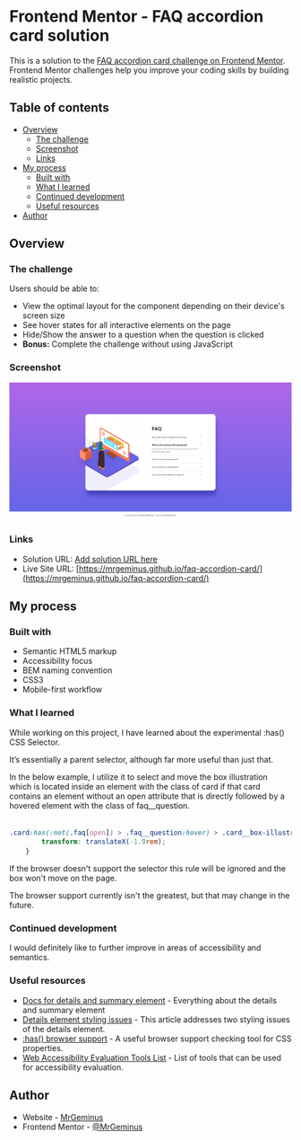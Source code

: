 # Frontend Mentor - FAQ accordion card solution

This is a solution to the [FAQ accordion card challenge on Frontend Mentor](https://www.frontendmentor.io/challenges/faq-accordion-card-XlyjD0Oam). Frontend Mentor challenges help you improve your coding skills by building realistic projects. 

## Table of contents

- [Overview](#overview)
  - [The challenge](#the-challenge)
  - [Screenshot](#screenshot)
  - [Links](#links)
- [My process](#my-process)
  - [Built with](#built-with)
  - [What I learned](#what-i-learned)
  - [Continued development](#continued-development)
  - [Useful resources](#useful-resources)
- [Author](#author)

## Overview

### The challenge

Users should be able to:

- View the optimal layout for the component depending on their device's screen size
- See hover states for all interactive elements on the page
- Hide/Show the answer to a question when the question is clicked
- **Bonus:** Complete the challenge without using JavaScript

### Screenshot

![Project preview image](preview.png?raw=true)

### Links

- Solution URL: [Add solution URL here](https://your-solution-url.com)
- Live Site URL: [https://mrgeminus.github.io/faq-accordion-card/](https://mrgeminus.github.io/faq-accordion-card/)

## My process

### Built with

- Semantic HTML5 markup
- Accessibility focus
- BEM naming convention
- CSS3
- Mobile-first workflow

### What I learned

While working on this project, I have learned about the experimental :has() CSS Selector.

It’s essentially a parent selector, although far more useful than just that.

In the below example, I utilize it to select and move the box illustration which is located inside an element with the class of card if that card contains an element without an open attribute that is directly followed by a hovered element with the class of faq__question.

```css

.card:has(:not(.faq[open]) > .faq__question:hover) > .card__box-illustration {
        transform: translateX(-1.9rem);
    }

```

If the browser doesn't support the selector this rule will be ignored and the box won't move on the page.

The browser support currently isn't the greatest, but that may change in the future.

### Continued development

I would definitely like to further improve in areas of accessibility and semantics.

### Useful resources

- [Docs for details and summary element](https://developer.mozilla.org/en-US/docs/Web/HTML/Element/details) - Everything about the details and summary element
- [Details element styling issues](https://css-tricks.com/two-issues-styling-the-details-element-and-how-to-solve-them/) - This article addresses two styling issues of the details element.
- [:has() browser support](https://caniuse.com/?search=%3Ahas) - A useful browser support checking tool for CSS properties.
- [Web Accessibility Evaluation Tools List](https://www.w3.org/WAI/ER/tools/) - List of tools that can be used for accessibility evaluation.

## Author

- Website - [MrGeminus](https://mrgeminus.com/)
- Frontend Mentor - [@MrGeminus](https://www.frontendmentor.io/profile/MrGeminus)